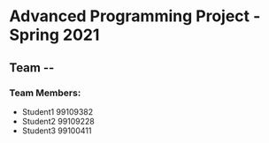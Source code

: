 # Advanced Programming Project - Spring 2021
## Team --

### Team Members:
- Student1 99109382
- Student2 99109228
- Student3 99100411
